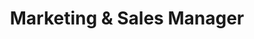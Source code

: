 ---
draft: false
name: "Christa Summerville"
title: "Marketing & Sales Manager"
avatar: {
    src: "https://1drv.ms/i/s!AoM7TSrp7nnmlS6ewX9Q6AyuBPlq?embed=1&width=660",
    alt: "Christa Summerville"
}
publishDate: "2022-11-08 15:39"
---